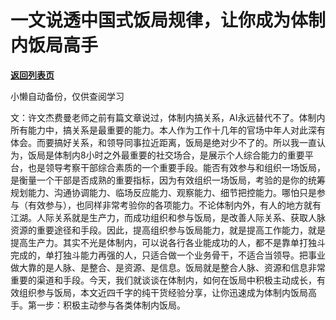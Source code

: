 # 一文说透中国式饭局规律，让你成为体制内饭局高手

[**返回列表页**](/gzh/费曼的小茶馆)

小懒自动备份，仅供查阅学习

文：许文杰费曼老师之前有篇文章说过，体制内搞关系，AI永远替代不了。体制内所有能力中，搞关系是最重要的能力。本人作为工作十几年的官场中年人对此深有体会。而要搞好关系，和领导同事拉近距离，饭局是绝对少不了的。所以我一直认为，饭局是体制内8小时之外最重要的社交场合，是展示个人综合能力的重要平台，也是领导考察干部综合素质的一个重要手段。能否有效参与和组织一场饭局，是衡量一个干部是否成熟的重要指标，因为有效组织一场饭局，考验的是你的统筹规划能力、沟通协调能力、临场反应能力、观察能力、细节把控能力。哪怕只是参与（有效参与），也同样非常考验你的各项能力。不论体制内外，有人的地方就有江湖。人际关系就是生产力，而成功组织和参与饭局，是改善人际关系、获取人脉资源的重要途径和手段。因此，提高组织参与饭局能力，就是提高工作能力，就是提高生产力。其实不光是体制内，可以说各行各业能成功的人，都不是靠单打独斗完成的，单打独斗能力再强的人，只适合做一个业务骨干，不适合当领导。把事业做大靠的是人脉、是整合、是资源、是信息。饭局就是整合人脉、资源和信息非常重要的渠道和手段。今天，我们就谈谈在体制内，如何在饭局中积极主动成长，有效组织参与饭局，本文近四千字的纯干货经验分享，让你迅速成为体制内饭局高手。第一步：积极主动参与各类体制内饭局。

